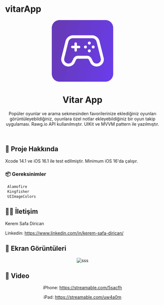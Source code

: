 # vitarApp


<div align="center">

  <img src="logo.png" alt="logo" width="200" height="auto" />
  <h1>Vitar App</h1>
  
  <p>
    Popüler oyunlar ve arama sekmesinden favorilerinize eklediğiniz oyunları görüntüleyebildiğiniz, oyunlara özel notlar ekleyebildiğiniz bir oyun takip uygulaması. Rawg.io API kullanılmıştır. UIKit ve MVVM pattern ile yazılmıştır.
  </p>
  
</div>

<br />

  

<!-- About the Project -->
## :star2: Proje Hakkında

<div align="left"> 
Xcode 14.1 ve iOS 16.1 ile test edilmiştir. Minimum iOS 16'da çalışır.
</div>



<!-- Prerequisites -->
### :package: Gereksinimler


```
 Alamofire
 Kingfisher
 UIImageColors
```

<!-- Contact -->
## :raising_hand_man: İletişim

Kerem Safa Dirican

Linkedin: https://www.linkedin.com/in/kerem-safa-dirican/


<!-- Demo -->
## :iphone: Ekran Görüntüleri

<div align="center"> 

![sss](https://user-images.githubusercontent.com/50713500/208315361-2e281e6d-08c1-45a7-bcac-9d38e2daf8c9.png)


</div>



<!-- Demo -->
## :gem: Video

<div align="center"> 

iPhone:
https://streamable.com/5sacfh

iPad:
https://streamable.com/uw4a0m

</div>
